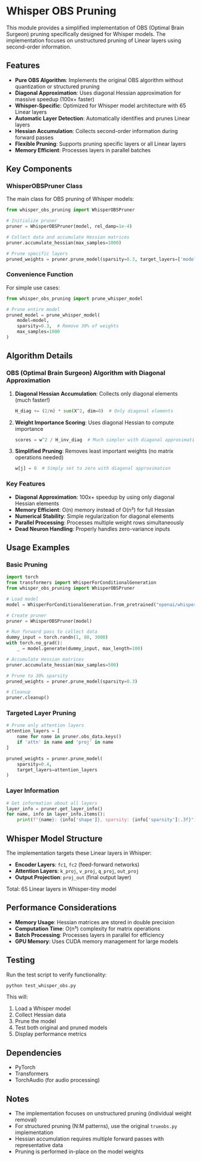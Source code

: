 # Whisper OBS Pruning

This module provides a simplified implementation of OBS (Optimal Brain Surgeon) pruning specifically designed for Whisper models. The implementation focuses on unstructured pruning of Linear layers using second-order information.

## Features

- **Pure OBS Algorithm**: Implements the original OBS algorithm without quantization or structured pruning
- **Diagonal Approximation**: Uses diagonal Hessian approximation for massive speedup (100x+ faster)
- **Whisper-Specific**: Optimized for Whisper model architecture with 65 Linear layers
- **Automatic Layer Detection**: Automatically identifies and prunes Linear layers
- **Hessian Accumulation**: Collects second-order information during forward passes
- **Flexible Pruning**: Supports pruning specific layers or all Linear layers
- **Memory Efficient**: Processes layers in parallel batches

## Key Components

### WhisperOBSPruner Class

The main class for OBS pruning of Whisper models:

```python
from whisper_obs_pruning import WhisperOBSPruner

# Initialize pruner
pruner = WhisperOBSPruner(model, rel_damp=1e-4)

# Collect data and accumulate Hessian matrices
pruner.accumulate_hessian(max_samples=1000)

# Prune specific layers
pruned_weights = pruner.prune_model(sparsity=0.3, target_layers=['model.encoder.layers.0.fc1'])
```

### Convenience Function

For simple use cases:

```python
from whisper_obs_pruning import prune_whisper_model

# Prune entire model
pruned_model = prune_whisper_model(
    model=model,
    sparsity=0.3,  # Remove 30% of weights
    max_samples=1000
)
```

## Algorithm Details

### OBS (Optimal Brain Surgeon) Algorithm with Diagonal Approximation

1. **Diagonal Hessian Accumulation**: Collects only diagonal elements (much faster!)
   ```python
   H_diag += (2/n) * sum(X^2, dim=0)  # Only diagonal elements
   ```

2. **Weight Importance Scoring**: Uses diagonal Hessian to compute importance
   ```python
   scores = w^2 / H_inv_diag  # Much simpler with diagonal approximation
   ```

3. **Simplified Pruning**: Removes least important weights (no matrix operations needed)
   ```python
   w[j] = 0  # Simply set to zero with diagonal approximation
   ```

### Key Features

- **Diagonal Approximation**: 100x+ speedup by using only diagonal Hessian elements
- **Memory Efficient**: O(n) memory instead of O(n²) for full Hessian
- **Numerical Stability**: Simple regularization for diagonal elements
- **Parallel Processing**: Processes multiple weight rows simultaneously
- **Dead Neuron Handling**: Properly handles zero-variance inputs

## Usage Examples

### Basic Pruning

```python
import torch
from transformers import WhisperForConditionalGeneration
from whisper_obs_pruning import WhisperOBSPruner

# Load model
model = WhisperForConditionalGeneration.from_pretrained("openai/whisper-tiny")

# Create pruner
pruner = WhisperOBSPruner(model)

# Run forward pass to collect data
dummy_input = torch.randn(1, 80, 3000)
with torch.no_grad():
    _ = model.generate(dummy_input, max_length=100)

# Accumulate Hessian matrices
pruner.accumulate_hessian(max_samples=500)

# Prune to 30% sparsity
pruned_weights = pruner.prune_model(sparsity=0.3)

# Cleanup
pruner.cleanup()
```

### Targeted Layer Pruning

```python
# Prune only attention layers
attention_layers = [
    name for name in pruner.obs_data.keys() 
    if 'attn' in name and 'proj' in name
]

pruned_weights = pruner.prune_model(
    sparsity=0.4, 
    target_layers=attention_layers
)
```

### Layer Information

```python
# Get information about all layers
layer_info = pruner.get_layer_info()
for name, info in layer_info.items():
    print(f"{name}: {info['shape']}, sparsity: {info['sparsity']:.3f}")
```

## Whisper Model Structure

The implementation targets these Linear layers in Whisper:

- **Encoder Layers**: `fc1`, `fc2` (feed-forward networks)
- **Attention Layers**: `k_proj`, `v_proj`, `q_proj`, `out_proj`
- **Output Projection**: `proj_out` (final output layer)

Total: 65 Linear layers in Whisper-tiny model

## Performance Considerations

- **Memory Usage**: Hessian matrices are stored in double precision
- **Computation Time**: O(n³) complexity for matrix operations
- **Batch Processing**: Processes layers in parallel for efficiency
- **GPU Memory**: Uses CUDA memory management for large models

## Testing

Run the test script to verify functionality:

```bash
python test_whisper_obs.py
```

This will:
1. Load a Whisper model
2. Collect Hessian data
3. Prune the model
4. Test both original and pruned models
5. Display performance metrics

## Dependencies

- PyTorch
- Transformers
- TorchAudio (for audio processing)

## Notes

- The implementation focuses on unstructured pruning (individual weight removal)
- For structured pruning (N:M patterns), use the original `trueobs.py` implementation
- Hessian accumulation requires multiple forward passes with representative data
- Pruning is performed in-place on the model weights
